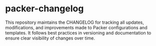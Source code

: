 # packer-changelog
This repository maintains the CHANGELOG for tracking all updates, modifications, and improvements made to Packer configurations and templates. It follows best practices in versioning and documentation to ensure clear visibility of changes over time.
